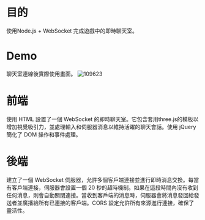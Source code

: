 # 目的
使用Node.js + WebSocket 完成遊戲中的即時聊天室。

# Demo
聊天室連線後實際使用畫面。
![109623](https://github.com/vat2cat/ChatBox/assets/160461838/5257d18c-8bb2-409e-ac34-28e9cc47d27e)

# 前端
使用 HTML 設置了一個 WebSocket 的即時聊天室。它包含套用three.js的模板以增加視覺吸引力，並處理輸入和伺服器消息以維持活躍的聊天會話。使用 jQuery 簡化了 DOM 操作和事件處理。

# 後端
建立了一個 WebSocket 伺服器，允許多個客戶端連接並進行即時消息交換。每當有客戶端連接，伺服器會設置一個 20 秒的超時機制。如果在這段時間內沒有收到任何消息，則會自動關閉連接。當收到客戶端的消息時，伺服器會將消息發回給發送者並廣播給所有已連接的客戶端。CORS 設定允許所有來源進行連接，確保了靈活性。
